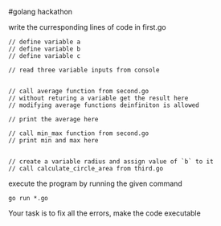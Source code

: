 #golang hackathon



write the curresponding lines of code in first.go

```
// define variable a
// define variable b
// define variable c

// read three variable inputs from console


// call average function from second.go
// without returing a variable get the result here
// modifying average functions deinfiniton is allowed

// print the average here

// call min_max function from second.go
// print min and max here


// create a variable radius and assign value of `b` to it
// call calculate_circle_area from third.go

```



execute the program by running the given command

```go run *.go```

Your task is to fix all the errors, make the code executable


